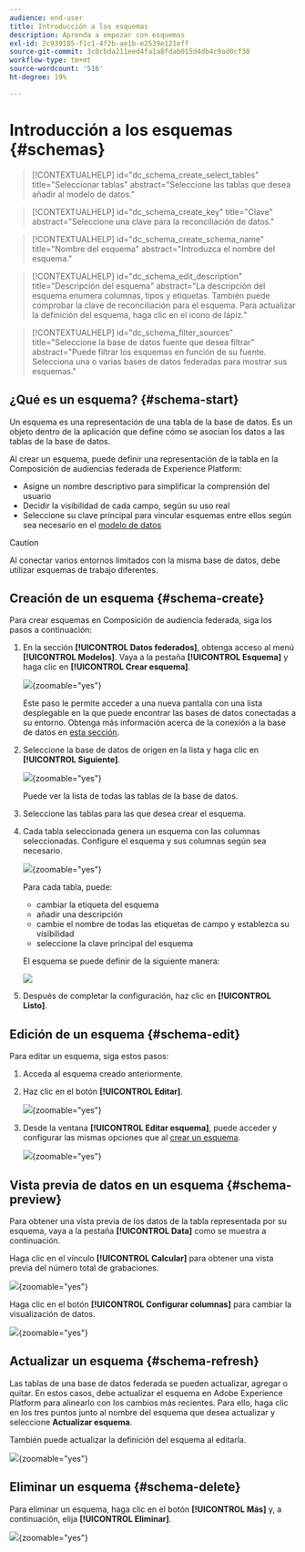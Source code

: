 ```yaml
---
audience: end-user
title: Introducción a los esquemas
description: Aprenda a empezar con esquemas
exl-id: 2c939185-f1c1-4f2b-ae1b-e2539e121eff
source-git-commit: 3c0cbda211eed4fa1a8fdab015d4db4c9ad0cf30
workflow-type: tm+mt
source-wordcount: '516'
ht-degree: 19%

---
```


# Introducción a los esquemas {#schemas}

>[!CONTEXTUALHELP]
>id="dc_schema_create_select_tables"
>title="Seleccionar tablas"
>abstract="Seleccione las tablas que desea añadir al modelo de datos."

>[!CONTEXTUALHELP]
>id="dc_schema_create_key"
>title="Clave"
>abstract="Seleccione una clave para la reconciliación de datos."

>[!CONTEXTUALHELP]
>id="dc_schema_create_schema_name"
>title="Nombre del esquema"
>abstract="Introduzca el nombre del esquema."


>[!CONTEXTUALHELP]
>id="dc_schema_edit_description"
>title="Descripción del esquema"
>abstract="La descripción del esquema enumera columnas, tipos y etiquetas. También puede comprobar la clave de reconciliación para el esquema. Para actualizar la definición del esquema, haga clic en el icono de lápiz."

>[!CONTEXTUALHELP]
>id="dc_schema_filter_sources"
>title="Seleccione la base de datos fuente que desea filtrar"
>abstract="Puede filtrar los esquemas en función de su fuente. Selecciona una o varias bases de datos federadas para mostrar sus esquemas."

## ¿Qué es un esquema? {#schema-start}

Un esquema es una representación de una tabla de la base de datos. Es un objeto dentro de la aplicación que define cómo se asocian los datos a las tablas de la base de datos.

Al crear un esquema, puede definir una representación de la tabla en la Composición de audiencias federada de Experience Platform:

* Asigne un nombre descriptivo para simplificar la comprensión del usuario
* Decidir la visibilidad de cada campo, según su uso real
* Seleccione su clave principal para vincular esquemas entre ellos según sea necesario en el [modelo de datos](../data-management/gs-models.md#data-model-start)

>[!CAUTION]
>
>Al conectar varios entornos limitados con la misma base de datos, debe utilizar esquemas de trabajo diferentes.
>

## Creación de un esquema {#schema-create}

Para crear esquemas en Composición de audiencia federada, siga los pasos a continuación:

1. En la sección **[!UICONTROL Datos federados]**, obtenga acceso al menú **[!UICONTROL Modelos]**. Vaya a la pestaña **[!UICONTROL Esquema]** y haga clic en **[!UICONTROL Crear esquema]**.

   ![](assets/schema_create.png){zoomable="yes"}

   Este paso le permite acceder a una nueva pantalla con una lista desplegable en la que puede encontrar las bases de datos conectadas a su entorno. Obtenga más información acerca de la conexión a la base de datos en [esta sección](../connections/connections.md#connections-fdb).

1. Seleccione la base de datos de origen en la lista y haga clic en **[!UICONTROL Siguiente]**.

   ![](assets/schema_tables.png){zoomable="yes"}

   Puede ver la lista de todas las tablas de la base de datos.

1. Seleccione las tablas para las que desea crear el esquema.

1. Cada tabla seleccionada genera un esquema con las columnas seleccionadas. Configure el esquema y sus columnas según sea necesario.

   ![](assets/schema_fields.png){zoomable="yes"}

   Para cada tabla, puede:

   * cambiar la etiqueta del esquema
   * añadir una descripción
   * cambie el nombre de todas las etiquetas de campo y establezca su visibilidad
   * seleccione la clave principal del esquema

   El esquema se puede definir de la siguiente manera:

   ![](assets/schema_example.png)

1. Después de completar la configuración, haz clic en **[!UICONTROL Listo]**.

## Edición de un esquema {#schema-edit}

Para editar un esquema, siga estos pasos:

1. Acceda al esquema creado anteriormente.

1. Haz clic en el botón **[!UICONTROL Editar]**.

   ![](assets/schema_edit.png){zoomable="yes"}

1. Desde la ventana **[!UICONTROL Editar esquema]**, puede acceder y configurar las mismas opciones que al [crear un esquema](#schema-create).

   ![](assets/schema_edit_orders.png){zoomable="yes"}

## Vista previa de datos en un esquema {#schema-preview}

Para obtener una vista previa de los datos de la tabla representada por su esquema, vaya a la pestaña **[!UICONTROL Data]** como se muestra a continuación.

Haga clic en el vínculo **[!UICONTROL Calcular]** para obtener una vista previa del número total de grabaciones.

![](assets/schema_data.png){zoomable="yes"}

Haga clic en el botón **[!UICONTROL Configurar columnas]** para cambiar la visualización de datos.

![](assets/schema_columns.png){zoomable="yes"}

## Actualizar un esquema {#schema-refresh}

Las tablas de una base de datos federada se pueden actualizar, agregar o quitar. En estos casos, debe actualizar el esquema en Adobe Experience Platform para alinearlo con los cambios más recientes. Para ello, haga clic en los tres puntos junto al nombre del esquema que desea actualizar y seleccione **Actualizar esquema**.

También puede actualizar la definición del esquema al editarla.

![](assets/schema_refresh.png){zoomable="yes"}


## Eliminar un esquema {#schema-delete}

Para eliminar un esquema, haga clic en el botón **[!UICONTROL Más]** y, a continuación, elija **[!UICONTROL Eliminar]**.

![](assets/schema_delete.png){zoomable="yes"}
